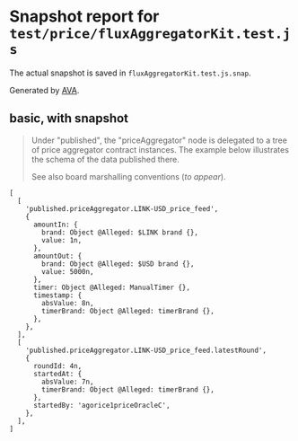 # Snapshot report for `test/price/fluxAggregatorKit.test.js`

The actual snapshot is saved in `fluxAggregatorKit.test.js.snap`.

Generated by [AVA](https://avajs.dev).

## basic, with snapshot

> Under "published", the "priceAggregator" node is delegated to a tree of price aggregator contract instances.
> The example below illustrates the schema of the data published there.
> 
> See also board marshalling conventions (_to appear_).

    [
      [
        'published.priceAggregator.LINK-USD_price_feed',
        {
          amountIn: {
            brand: Object @Alleged: $LINK brand {},
            value: 1n,
          },
          amountOut: {
            brand: Object @Alleged: $USD brand {},
            value: 5000n,
          },
          timer: Object @Alleged: ManualTimer {},
          timestamp: {
            absValue: 8n,
            timerBrand: Object @Alleged: timerBrand {},
          },
        },
      ],
      [
        'published.priceAggregator.LINK-USD_price_feed.latestRound',
        {
          roundId: 4n,
          startedAt: {
            absValue: 7n,
            timerBrand: Object @Alleged: timerBrand {},
          },
          startedBy: 'agorice1priceOracleC',
        },
      ],
    ]
